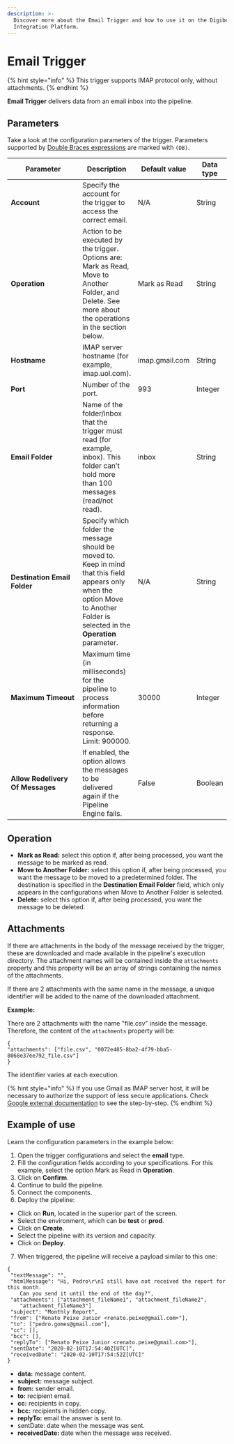 ```yaml
---
description: >-
  Discover more about the Email Trigger and how to use it on the Digibee
  Integration Platform.
---
```


# Email Trigger

{% hint style="info" %}
This trigger supports IMAP protocol only, without attachments.
{% endhint %}

**Email Trigger** delivers data from an email inbox into the pipeline.

## Parameters

Take a look at the configuration parameters of the trigger. Parameters supported by [Double Braces expressions](../../build/double-braces/) are marked with `(DB)`.

<table data-full-width="true"><thead><tr><th width="239">Parameter</th><th>Description</th><th>Default value</th><th>Data type</th></tr></thead><tbody><tr><td><strong>Account</strong></td><td>Specify the account for the trigger to access the correct email.</td><td>N/A</td><td>String</td></tr><tr><td><strong>Operation</strong></td><td>Action to be executed by the trigger. Options are: Mark as Read, Move to Another Folder, and Delete. See more about the operations in the section below.</td><td>Mark as Read</td><td>String</td></tr><tr><td><strong>Hostname</strong></td><td>IMAP server hostname (for example, imap.uol.com).</td><td>imap.gmail.com</td><td>String</td></tr><tr><td><strong>Port</strong></td><td>Number of the port.</td><td>993</td><td>Integer</td></tr><tr><td><strong>Email Folder</strong></td><td>Name of the folder/inbox that the trigger must read (for example, inbox). This folder can’t hold more than 100 messages (read/not read).</td><td>inbox</td><td>String</td></tr><tr><td><strong>Destination Email Folder</strong></td><td>Specify which folder the message should be moved to. Keep in mind that this field appears only when the option Move to Another Folder is selected in the <strong>Operation</strong> parameter.</td><td>N/A</td><td>String</td></tr><tr><td><strong>Maximum Timeout</strong></td><td>Maximum time (in milliseconds) for the pipeline to process information before returning a response. Limit: 900000.</td><td>30000</td><td>Integer</td></tr><tr><td><strong>Allow Redelivery Of Messages</strong></td><td>If enabled, the option allows the messages to be delivered again if the Pipeline Engine fails.</td><td>False</td><td>Boolean</td></tr></tbody></table>

## **Operation**

* **Mark as Read:** select this option if, after being processed, you want the message to be marked as read.
* **Move to Another Folder:** select this option if, after being processed, you want the message to be moved to a predetermined folder. The destination is specified in the **Destination Email Folder** field, which only appears in the configurations when Move to Another Folder is selected.
* **Delete:** select this option if, after being processed, you want the message to be deleted.

## **Attachments**

If there are attachments in the body of the message received by the trigger, these are downloaded and made available in the pipeline's execution directory. The attachment names will be contained inside the `attachments` property and this property will be an array of strings containing the names of the attachments.

If there are 2 attachments with the same name in the message, a unique identifier will be added to the name of the downloaded attachment.

**Example:**

There are 2 attachments with the name "file.csv" inside the message. Therefore, the content of the `attachments` property will be:

```
{
"attachments": ["file.csv", "0072e485-8ba2-4f79-bba5-8068e37ee792_file.csv"]
}
```

The identifier varies at each execution.

{% hint style="info" %}
If you use Gmail as IMAP server host, it will be necessary to authorize the support of less secure applications. Check [Google external documentation](https://support.google.com/accounts/answer/6010255?hl=en) to see the step-by-step.
{% endhint %}

## **Example of use**

Learn the configuration parameters in the example below:

1. Open the trigger configurations and select the **email** type.
2. Fill the configuration fields according to your specifications. For this example, select the option Mark as Read in **Operation**.
3. Click on **Confirm**.
4. Continue to build the pipeline.
5. Connect the components.
6. Deploy the pipeline:

* Click on **Run**, located in the superior part of the screen.
* Select the environment, which can be **test** or **prod**.
* Click on **Create**.
* Select the pipeline with its version and capacity.
* Click on **Deploy**.

7. When triggered, the pipeline will receive a payload similar to this one:

```
{
 "textMessage": "",
 "htmlMessage": "Hi, Pedro\r\nI still have not received the report for this month. 
    Can you send it until the end of the day?",
 "attachments": ["attachment_fileName1", "attachment_fileName2", 
    "attachment_fileName3"]
 "subject": "Monthly Report",
 "from": ["Renato Peixe Junior <renato.peixe@gmail.com>"],
 "to": ["pedro.gomes@gmail.com"],
 "cc": [],
 "bcc": [],
 "replyTo": ["Renato Peixe Junior <renato.peixe@gmail.com>"],
 "sentDate": "2020-02-10T17:54:40Z[UTC]",
 "receivedDate": "2020-02-10T17:54:52Z[UTC]"
}
```

* **data:** message content.
* **subject:** message subject.
* **from:** sender email.
* **to:** recipient email.
* **cc:** recipients in copy.
* **bcc:** recipients in hidden copy.
* **replyTo:** email the answer is sent to.
* sentDate: date when the message was sent.
* **receivedDate:** date when the message was received.
